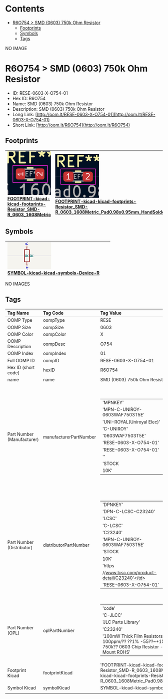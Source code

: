 



Contents
========

* [R6O754 > SMD (0603) 750k Ohm Resistor](#r6o754--smd-0603-750k-ohm-resistor)
	* [Footprints](#footprints)
	* [Symbols](#symbols)
	* [Tags](#tags)
  
NO IMAGE  
# R6O754 > SMD (0603) 750k Ohm Resistor

- ID: RESE-0603-X-O754-01
- Hex ID: R6O754
- Name: SMD (0603) 750k Ohm Resistor
- Description: SMD (0603) 750k Ohm Resistor
- Long Link: [http://oom.lt/RESE-0603-X-O754-01](http://oom.lt/RESE-0603-X-O754-01)
- Short Link: [http://oom.lt/R6O754](http://oom.lt/R6O754)

## Footprints
  

|[![](https://raw.githubusercontent.com/oomlout/oomlout_OOMP_eda_V2/main/FOOTPRINT/kicad/kicad-footprints/Resistor_SMD/R_0603_1608Metric/image_140.png)<br>FOOTPRINT-kicad-kicad-footprints-Resistor_SMD-R_0603_1608Metric](https://github.com/oomlout/oomlout_OOMP_eda_V2/tree/main/FOOTPRINT/kicad/kicad-footprints/Resistor_SMD/R_0603_1608Metric/)|[![](https://raw.githubusercontent.com/oomlout/oomlout_OOMP_eda_V2/main/FOOTPRINT/kicad/kicad-footprints/Resistor_SMD/R_0603_1608Metric_Pad0.98x0.95mm_HandSolder/image_140.png)<br>FOOTPRINT-kicad-kicad-footprints-Resistor_SMD-R_0603_1608Metric_Pad0.98x0.95mm_HandSolder](https://github.com/oomlout/oomlout_OOMP_eda_V2/tree/main/FOOTPRINT/kicad/kicad-footprints/Resistor_SMD/R_0603_1608Metric_Pad0.98x0.95mm_HandSolder/)||
| :--- | :--- | :--- |

## Symbols
  

|[![](https://raw.githubusercontent.com/oomlout/oomlout_OOMP_eda_V2/main/SYMBOL/kicad/kicad-symbols/Device/R/image_140.png)<br>SYMBOL-kicad-kicad-symbols-Device-R](https://github.com/oomlout/oomlout_OOMP_eda_V2/tree/main/SYMBOL/kicad/kicad-symbols/Device/R/)|||
| :--- | :--- | :--- |
  
NO IMAGES  
## Tags
  

|Tag Name|Tag Code|Tag Value|
| :--- | :--- | :--- |
|OOMP Type|oompType|RESE|
|OOMP Size|oompSize|0603|
|OOMP Color|oompColor|X|
|OOMP Description|oompDesc|O754|
|OOMP Index|oompIndex|01|
|Full OOMP ID|oompID|RESE-0603-X-O754-01|
|Hex ID (short code)|hexID|R6O754|
|name|name|SMD (0603) 750k Ohm Resistor|
|Part Number (Manufacturer)|manufacturerPartNumber|<table><tr><td>'MPNKEY'</td></tr><tr><td> 'MPN-C-UNIROY-0603WAF7503T5E'</td><td> 'MANUFACTURER'</td></tr><tr><td> 'UNI-ROYAL(Uniroyal Elec)'</td><td> 'MANUCODE'</td></tr><tr><td> 'C-UNIROY'</td><td> 'MPN'</td></tr><tr><td> '0603WAF7503T5E'</td><td> 'OOMPIDPARTIAL'</td></tr><tr><td> 'RESE-0603-X-O754-01'</td><td> 'OOMPID'</td></tr><tr><td> 'RESE-0603-X-O754-01'</td><td> 'LINK'</td></tr><tr><td> ''</td><td> 'tags'</td></tr><tr><td> 'STOCK</td></tr><tr><td>10K'</td></tr></table></td><td> <table><tr><td>'MPNKEY'</td></tr><tr><td> 'MPN-C-UNIROY-0603WAJ0754T5E'</td><td> 'MANUFACTURER'</td></tr><tr><td> 'UNI-ROYAL(Uniroyal Elec)'</td><td> 'MANUCODE'</td></tr><tr><td> 'C-UNIROY'</td><td> 'MPN'</td></tr><tr><td> '0603WAJ0754T5E'</td><td> 'OOMPIDPARTIAL'</td></tr><tr><td> 'RESE-0603-X-O754-01'</td><td> 'OOMPID'</td></tr><tr><td> 'RESE-0603-X-O754-01'</td><td> 'LINK'</td></tr><tr><td> ''</td><td> 'tags'</td></tr><tr><td> 'STOCK</td></tr><tr><td>1K'</td></tr></table></td><td> <table><tr><td>'MPNKEY'</td></tr><tr><td> 'MPN-C-FHGUAN-RS-03K754JT'</td><td> 'MANUFACTURER'</td></tr><tr><td> 'FH (Guangdong Fenghua Advanced Tech)'</td><td> 'MANUCODE'</td></tr><tr><td> 'C-FHGUAN'</td><td> 'MPN'</td></tr><tr><td> 'RS-03K754JT'</td><td> 'OOMPIDPARTIAL'</td></tr><tr><td> 'RESE-0603-X-O754-01'</td><td> 'OOMPID'</td></tr><tr><td> 'RESE-0603-X-O754-01'</td><td> 'LINK'</td></tr><tr><td> ''</td><td> 'tags'</td></tr><tr><td> 'STOCK</td></tr><tr><td>1K'</td></tr></table></td><td> <table><tr><td>'MPNKEY'</td></tr><tr><td> 'MPN-C-LIZELE-CR0603FA7503G'</td><td> 'MANUFACTURER'</td></tr><tr><td> 'LIZ Elec'</td><td> 'MANUCODE'</td></tr><tr><td> 'C-LIZELE'</td><td> 'MPN'</td></tr><tr><td> 'CR0603FA7503G'</td><td> 'OOMPIDPARTIAL'</td></tr><tr><td> 'RESE-0603-X-O754-01'</td><td> 'OOMPID'</td></tr><tr><td> 'RESE-0603-X-O754-01'</td><td> 'LINK'</td></tr><tr><td> ''</td><td> 'tags'</td></tr><tr><td> 'STOCK</td></tr><tr><td>1K'</td></tr></table></td><td> <table><tr><td>'MPNKEY'</td></tr><tr><td> 'MPN-C-LIZELE-CR0603JA0754G'</td><td> 'MANUFACTURER'</td></tr><tr><td> 'LIZ Elec'</td><td> 'MANUCODE'</td></tr><tr><td> 'C-LIZELE'</td><td> 'MPN'</td></tr><tr><td> 'CR0603JA0754G'</td><td> 'OOMPIDPARTIAL'</td></tr><tr><td> 'RESE-0603-X-O754-01'</td><td> 'OOMPID'</td></tr><tr><td> 'RESE-0603-X-O754-01'</td><td> 'LINK'</td></tr><tr><td> ''</td><td> 'tags'</td></tr><tr><td> </td></tr></table></td><td> <table><tr><td>'MPNKEY'</td></tr><tr><td> 'MPN-C-RALEC-RTT037503FTP'</td><td> 'MANUFACTURER'</td></tr><tr><td> 'RALEC'</td><td> 'MANUCODE'</td></tr><tr><td> 'C-RALEC'</td><td> 'MPN'</td></tr><tr><td> 'RTT037503FTP'</td><td> 'OOMPIDPARTIAL'</td></tr><tr><td> 'RESE-0603-X-O754-01'</td><td> 'OOMPID'</td></tr><tr><td> 'RESE-0603-X-O754-01'</td><td> 'LINK'</td></tr><tr><td> ''</td><td> 'tags'</td></tr><tr><td> 'STOCK</td></tr><tr><td>1K'</td></tr></table></td><td> <table><tr><td>'MPNKEY'</td></tr><tr><td> 'MPN-C-RALEC-RTT03754JTP'</td><td> 'MANUFACTURER'</td></tr><tr><td> 'RALEC'</td><td> 'MANUCODE'</td></tr><tr><td> 'C-RALEC'</td><td> 'MPN'</td></tr><tr><td> 'RTT03754JTP'</td><td> 'OOMPIDPARTIAL'</td></tr><tr><td> 'RESE-0603-X-O754-01'</td><td> 'OOMPID'</td></tr><tr><td> 'RESE-0603-X-O754-01'</td><td> 'LINK'</td></tr><tr><td> ''</td><td> 'tags'</td></tr><tr><td> </td></tr></table></td><td> <table><tr><td>'MPNKEY'</td></tr><tr><td> 'MPN-C-YAGEO-RC0603FR-07750KL'</td><td> 'MANUFACTURER'</td></tr><tr><td> 'YAGEO'</td><td> 'MANUCODE'</td></tr><tr><td> 'C-YAGEO'</td><td> 'MPN'</td></tr><tr><td> 'RC0603FR-07750KL'</td><td> 'OOMPIDPARTIAL'</td></tr><tr><td> 'RESE-0603-X-O754-01'</td><td> 'OOMPID'</td></tr><tr><td> 'RESE-0603-X-O754-01'</td><td> 'LINK'</td></tr><tr><td> ''</td><td> 'tags'</td></tr><tr><td> 'STOCK</td></tr><tr><td>10K'</td></tr></table></td><td> <table><tr><td>'MPNKEY'</td></tr><tr><td> 'MPN-C-YAGEO-RC0603JR-07750KL'</td><td> 'MANUFACTURER'</td></tr><tr><td> 'YAGEO'</td><td> 'MANUCODE'</td></tr><tr><td> 'C-YAGEO'</td><td> 'MPN'</td></tr><tr><td> 'RC0603JR-07750KL'</td><td> 'OOMPIDPARTIAL'</td></tr><tr><td> 'RESE-0603-X-O754-01'</td><td> 'OOMPID'</td></tr><tr><td> 'RESE-0603-X-O754-01'</td><td> 'LINK'</td></tr><tr><td> ''</td><td> 'tags'</td></tr><tr><td> </td></tr></table></td><td> <table><tr><td>'MPNKEY'</td></tr><tr><td> 'MPN-C-UNIROY-TC0325B7503T5E'</td><td> 'MANUFACTURER'</td></tr><tr><td> 'UNI-ROYAL(Uniroyal Elec)'</td><td> 'MANUCODE'</td></tr><tr><td> 'C-UNIROY'</td><td> 'MPN'</td></tr><tr><td> 'TC0325B7503T5E'</td><td> 'OOMPIDPARTIAL'</td></tr><tr><td> 'RESE-0603-X-O754-01'</td><td> 'OOMPID'</td></tr><tr><td> 'RESE-0603-X-O754-01'</td><td> 'LINK'</td></tr><tr><td> ''</td><td> 'tags'</td></tr><tr><td> </td></tr></table></td><td> <table><tr><td>'MPNKEY'</td></tr><tr><td> 'MPN-C-TAITEC-RM06FTN7503'</td><td> 'MANUFACTURER'</td></tr><tr><td> 'TA-I Tech'</td><td> 'MANUCODE'</td></tr><tr><td> 'C-TAITEC'</td><td> 'MPN'</td></tr><tr><td> 'RM06FTN7503'</td><td> 'OOMPIDPARTIAL'</td></tr><tr><td> 'RESE-0603-X-O754-01'</td><td> 'OOMPID'</td></tr><tr><td> 'RESE-0603-X-O754-01'</td><td> 'LINK'</td></tr><tr><td> ''</td><td> 'tags'</td></tr><tr><td> </td></tr></table></td><td> <table><tr><td>'MPNKEY'</td></tr><tr><td> 'MPN-C-KOASPE-RK73H1JTTD7503F'</td><td> 'MANUFACTURER'</td></tr><tr><td> 'KOA Speer Elec'</td><td> 'MANUCODE'</td></tr><tr><td> 'C-KOASPE'</td><td> 'MPN'</td></tr><tr><td> 'RK73H1JTTD7503F'</td><td> 'OOMPIDPARTIAL'</td></tr><tr><td> 'RESE-0603-X-O754-01'</td><td> 'OOMPID'</td></tr><tr><td> 'RESE-0603-X-O754-01'</td><td> 'LINK'</td></tr><tr><td> ''</td><td> 'tags'</td></tr><tr><td> 'STOCK</td></tr><tr><td>1K'</td></tr></table></td><td> <table><tr><td>'MPNKEY'</td></tr><tr><td> 'MPN-C-WALSIN-WR06X7503FTL'</td><td> 'MANUFACTURER'</td></tr><tr><td> 'Walsin Tech Corp'</td><td> 'MANUCODE'</td></tr><tr><td> 'C-WALSIN'</td><td> 'MPN'</td></tr><tr><td> 'WR06X7503FTL'</td><td> 'OOMPIDPARTIAL'</td></tr><tr><td> 'RESE-0603-X-O754-01'</td><td> 'OOMPID'</td></tr><tr><td> 'RESE-0603-X-O754-01'</td><td> 'LINK'</td></tr><tr><td> ''</td><td> 'tags'</td></tr><tr><td> 'STOCK</td></tr><tr><td>1K'</td></tr></table></td><td> <table><tr><td>'MPNKEY'</td></tr><tr><td> 'MPN-C-WALSIN-WR06X754JTL'</td><td> 'MANUFACTURER'</td></tr><tr><td> 'Walsin Tech Corp'</td><td> 'MANUCODE'</td></tr><tr><td> 'C-WALSIN'</td><td> 'MPN'</td></tr><tr><td> 'WR06X754JTL'</td><td> 'OOMPIDPARTIAL'</td></tr><tr><td> 'RESE-0603-X-O754-01'</td><td> 'OOMPID'</td></tr><tr><td> 'RESE-0603-X-O754-01'</td><td> 'LINK'</td></tr><tr><td> ''</td><td> 'tags'</td></tr><tr><td> </td></tr></table></td><td> <table><tr><td>'MPNKEY'</td></tr><tr><td> 'MPN-C-HKRHON-RCT03750KJLF'</td><td> 'MANUFACTURER'</td></tr><tr><td> 'HKR(Hong Kong Resistors)'</td><td> 'MANUCODE'</td></tr><tr><td> 'C-HKRHON'</td><td> 'MPN'</td></tr><tr><td> 'RCT03750KJLF'</td><td> 'OOMPIDPARTIAL'</td></tr><tr><td> 'RESE-0603-X-O754-01'</td><td> 'OOMPID'</td></tr><tr><td> 'RESE-0603-X-O754-01'</td><td> 'LINK'</td></tr><tr><td> ''</td><td> 'tags'</td></tr><tr><td> </td></tr></table></td><td> <table><tr><td>'MPNKEY'</td></tr><tr><td> 'MPN-C-HKRHON-RCT03750KFLF'</td><td> 'MANUFACTURER'</td></tr><tr><td> 'HKR(Hong Kong Resistors)'</td><td> 'MANUCODE'</td></tr><tr><td> 'C-HKRHON'</td><td> 'MPN'</td></tr><tr><td> 'RCT03750KFLF'</td><td> 'OOMPIDPARTIAL'</td></tr><tr><td> 'RESE-0603-X-O754-01'</td><td> 'OOMPID'</td></tr><tr><td> 'RESE-0603-X-O754-01'</td><td> 'LINK'</td></tr><tr><td> ''</td><td> 'tags'</td></tr><tr><td> </td></tr></table></td><td> <table><tr><td>'MPNKEY'</td></tr><tr><td> 'MPN-C-BOURNS-CR0603-FX-7503ELF'</td><td> 'MANUFACTURER'</td></tr><tr><td> 'BOURNS'</td><td> 'MANUCODE'</td></tr><tr><td> 'C-BOURNS'</td><td> 'MPN'</td></tr><tr><td> 'CR0603-FX-7503ELF'</td><td> 'OOMPIDPARTIAL'</td></tr><tr><td> 'RESE-0603-X-O754-01'</td><td> 'OOMPID'</td></tr><tr><td> 'RESE-0603-X-O754-01'</td><td> 'LINK'</td></tr><tr><td> ''</td><td> 'tags'</td></tr><tr><td> 'STOCK</td></tr><tr><td>10K'</td></tr></table></td><td> <table><tr><td>'MPNKEY'</td></tr><tr><td> 'MPN-C-TAITEC-RMS06FT7503'</td><td> 'MANUFACTURER'</td></tr><tr><td> 'TA-I Tech'</td><td> 'MANUCODE'</td></tr><tr><td> 'C-TAITEC'</td><td> 'MPN'</td></tr><tr><td> 'RMS06FT7503'</td><td> 'OOMPIDPARTIAL'</td></tr><tr><td> 'RESE-0603-X-O754-01'</td><td> 'OOMPID'</td></tr><tr><td> 'RESE-0603-X-O754-01'</td><td> 'LINK'</td></tr><tr><td> ''</td><td> 'tags'</td></tr><tr><td> </td></tr></table></td><td> <table><tr><td>'MPNKEY'</td></tr><tr><td> 'MPN-C-VIKING-ARG03FTC7503'</td><td> 'MANUFACTURER'</td></tr><tr><td> 'Viking Tech'</td><td> 'MANUCODE'</td></tr><tr><td> 'C-VIKING'</td><td> 'MPN'</td></tr><tr><td> 'ARG03FTC7503'</td><td> 'OOMPIDPARTIAL'</td></tr><tr><td> 'RESE-0603-X-O754-01'</td><td> 'OOMPID'</td></tr><tr><td> 'RESE-0603-X-O754-01'</td><td> 'LINK'</td></tr><tr><td> ''</td><td> 'tags'</td></tr><tr><td> </td></tr></table></td><td> <table><tr><td>'MPNKEY'</td></tr><tr><td> 'MPN-C-YAGEO-AC0603DR-07750KL'</td><td> 'MANUFACTURER'</td></tr><tr><td> 'YAGEO'</td><td> 'MANUCODE'</td></tr><tr><td> 'C-YAGEO'</td><td> 'MPN'</td></tr><tr><td> 'AC0603DR-07750KL'</td><td> 'OOMPIDPARTIAL'</td></tr><tr><td> 'RESE-0603-X-O754-01'</td><td> 'OOMPID'</td></tr><tr><td> 'RESE-0603-X-O754-01'</td><td> 'LINK'</td></tr><tr><td> ''</td><td> 'tags'</td></tr><tr><td> 'STOCK</td></tr><tr><td>1K'</td></tr></table></td><td> <table><tr><td>'MPNKEY'</td></tr><tr><td> 'MPN-C-YAGEO-AC0603FR-07750KL'</td><td> 'MANUFACTURER'</td></tr><tr><td> 'YAGEO'</td><td> 'MANUCODE'</td></tr><tr><td> 'C-YAGEO'</td><td> 'MPN'</td></tr><tr><td> 'AC0603FR-07750KL'</td><td> 'OOMPIDPARTIAL'</td></tr><tr><td> 'RESE-0603-X-O754-01'</td><td> 'OOMPID'</td></tr><tr><td> 'RESE-0603-X-O754-01'</td><td> 'LINK'</td></tr><tr><td> ''</td><td> 'tags'</td></tr><tr><td> 'STOCK</td></tr><tr><td>1K'</td></tr></table></td><td> <table><tr><td>'MPNKEY'</td></tr><tr><td> 'MPN-C-YAGEO-AC0603JR-07750KL'</td><td> 'MANUFACTURER'</td></tr><tr><td> 'YAGEO'</td><td> 'MANUCODE'</td></tr><tr><td> 'C-YAGEO'</td><td> 'MPN'</td></tr><tr><td> 'AC0603JR-07750KL'</td><td> 'OOMPIDPARTIAL'</td></tr><tr><td> 'RESE-0603-X-O754-01'</td><td> 'OOMPID'</td></tr><tr><td> 'RESE-0603-X-O754-01'</td><td> 'LINK'</td></tr><tr><td> ''</td><td> 'tags'</td></tr><tr><td> 'STOCK</td></tr><tr><td>1K'</td></tr></table></td><td> <table><tr><td>'MPNKEY'</td></tr><tr><td> 'MPN-C-VIKING-AR03FTC7503'</td><td> 'MANUFACTURER'</td></tr><tr><td> 'Viking Tech'</td><td> 'MANUCODE'</td></tr><tr><td> 'C-VIKING'</td><td> 'MPN'</td></tr><tr><td> 'AR03FTC7503'</td><td> 'OOMPIDPARTIAL'</td></tr><tr><td> 'RESE-0603-X-O754-01'</td><td> 'OOMPID'</td></tr><tr><td> 'RESE-0603-X-O754-01'</td><td> 'LINK'</td></tr><tr><td> ''</td><td> 'tags'</td></tr><tr><td> 'STOCK</td></tr><tr><td>1K'</td></tr></table></td><td> <table><tr><td>'MPNKEY'</td></tr><tr><td> 'MPN-C-TYOHM-RMC0603750K1%N'</td><td> 'MANUFACTURER'</td></tr><tr><td> 'TyoHM'</td><td> 'MANUCODE'</td></tr><tr><td> 'C-TYOHM'</td><td> 'MPN'</td></tr><tr><td> 'RMC0603750K1%N'</td><td> 'OOMPIDPARTIAL'</td></tr><tr><td> 'RESE-0603-X-O754-01'</td><td> 'OOMPID'</td></tr><tr><td> 'RESE-0603-X-O754-01'</td><td> 'LINK'</td></tr><tr><td> ''</td><td> 'tags'</td></tr><tr><td> 'STOCK</td></tr><tr><td>1K'</td></tr></table></td><td> <table><tr><td>'MPNKEY'</td></tr><tr><td> 'MPN-C-TYOHM-RMC0603750K5%N'</td><td> 'MANUFACTURER'</td></tr><tr><td> 'TyoHM'</td><td> 'MANUCODE'</td></tr><tr><td> 'C-TYOHM'</td><td> 'MPN'</td></tr><tr><td> 'RMC0603750K5%N'</td><td> 'OOMPIDPARTIAL'</td></tr><tr><td> 'RESE-0603-X-O754-01'</td><td> 'OOMPID'</td></tr><tr><td> 'RESE-0603-X-O754-01'</td><td> 'LINK'</td></tr><tr><td> ''</td><td> 'tags'</td></tr><tr><td> 'STOCK</td></tr><tr><td>1K'</td></tr></table></td><td> <table><tr><td>'MPNKEY'</td></tr><tr><td> 'MPN-C-KOASPE-RK73B1JTTD754J'</td><td> 'MANUFACTURER'</td></tr><tr><td> 'KOA Speer Elec'</td><td> 'MANUCODE'</td></tr><tr><td> 'C-KOASPE'</td><td> 'MPN'</td></tr><tr><td> 'RK73B1JTTD754J'</td><td> 'OOMPIDPARTIAL'</td></tr><tr><td> 'RESE-0603-X-O754-01'</td><td> 'OOMPID'</td></tr><tr><td> 'RESE-0603-X-O754-01'</td><td> 'LINK'</td></tr><tr><td> ''</td><td> 'tags'</td></tr><tr><td> 'STOCK</td></tr><tr><td>1K'</td></tr></table></td><td> <table><tr><td>'MPNKEY'</td></tr><tr><td> 'MPN-C-FHGUAN-RS-03K7503FT'</td><td> 'MANUFACTURER'</td></tr><tr><td> 'FH (Guangdong Fenghua Advanced Tech)'</td><td> 'MANUCODE'</td></tr><tr><td> 'C-FHGUAN'</td><td> 'MPN'</td></tr><tr><td> 'RS-03K7503FT'</td><td> 'OOMPIDPARTIAL'</td></tr><tr><td> 'RESE-0603-X-O754-01'</td><td> 'OOMPID'</td></tr><tr><td> 'RESE-0603-X-O754-01'</td><td> 'LINK'</td></tr><tr><td> ''</td><td> 'tags'</td></tr><tr><td> 'STOCK</td></tr><tr><td>1K'</td></tr></table></td><td> <table><tr><td>'MPNKEY'</td></tr><tr><td> 'MPN-C-VIKING-ARG03DTC7503'</td><td> 'MANUFACTURER'</td></tr><tr><td> 'Viking Tech'</td><td> 'MANUCODE'</td></tr><tr><td> 'C-VIKING'</td><td> 'MPN'</td></tr><tr><td> 'ARG03DTC7503'</td><td> 'OOMPIDPARTIAL'</td></tr><tr><td> 'RESE-0603-X-O754-01'</td><td> 'OOMPID'</td></tr><tr><td> 'RESE-0603-X-O754-01'</td><td> 'LINK'</td></tr><tr><td> ''</td><td> 'tags'</td></tr><tr><td> 'STOCK</td></tr><tr><td>10K'</td></tr></table></td><td> <table><tr><td>'MPNKEY'</td></tr><tr><td> 'MPN-C-FHGUAN-RS-03K754FT'</td><td> 'MANUFACTURER'</td></tr><tr><td> 'FH (Guangdong Fenghua Advanced Tech)'</td><td> 'MANUCODE'</td></tr><tr><td> 'C-FHGUAN'</td><td> 'MPN'</td></tr><tr><td> 'RS-03K754FT'</td><td> 'OOMPIDPARTIAL'</td></tr><tr><td> 'RESE-0603-X-O754-01'</td><td> 'OOMPID'</td></tr><tr><td> 'RESE-0603-X-O754-01'</td><td> 'LINK'</td></tr><tr><td> ''</td><td> 'tags'</td></tr><tr><td> </td></tr></table></td><td> <table><tr><td>'MPNKEY'</td></tr><tr><td> 'MPN-C-RESIST-AECR0603F750KK9'</td><td> 'MANUFACTURER'</td></tr><tr><td> 'Resistor.Today'</td><td> 'MANUCODE'</td></tr><tr><td> 'C-RESIST'</td><td> 'MPN'</td></tr><tr><td> 'AECR0603F750KK9'</td><td> 'OOMPIDPARTIAL'</td></tr><tr><td> 'RESE-0603-X-O754-01'</td><td> 'OOMPID'</td></tr><tr><td> 'RESE-0603-X-O754-01'</td><td> 'LINK'</td></tr><tr><td> ''</td><td> 'tags'</td></tr><tr><td> 'STOCK</td></tr><tr><td>1K'</td></tr></table></td><td> <table><tr><td>'MPNKEY'</td></tr><tr><td> 'MPN-C-RESIST-HPCR0603F750KK9'</td><td> 'MANUFACTURER'</td></tr><tr><td> 'Resistor.Today'</td><td> 'MANUCODE'</td></tr><tr><td> 'C-RESIST'</td><td> 'MPN'</td></tr><tr><td> 'HPCR0603F750KK9'</td><td> 'OOMPIDPARTIAL'</td></tr><tr><td> 'RESE-0603-X-O754-01'</td><td> 'OOMPID'</td></tr><tr><td> 'RESE-0603-X-O754-01'</td><td> 'LINK'</td></tr><tr><td> ''</td><td> 'tags'</td></tr><tr><td> 'STOCK</td></tr><tr><td>1K'</td></tr></table></td><td> <table><tr><td>'MPNKEY'</td></tr><tr><td> 'MPN-C-PANASO-ERJ3EKF7503V'</td><td> 'MANUFACTURER'</td></tr><tr><td> 'PANASONIC'</td><td> 'MANUCODE'</td></tr><tr><td> 'C-PANASO'</td><td> 'MPN'</td></tr><tr><td> 'ERJ3EKF7503V'</td><td> 'OOMPIDPARTIAL'</td></tr><tr><td> 'RESE-0603-X-O754-01'</td><td> 'OOMPID'</td></tr><tr><td> 'RESE-0603-X-O754-01'</td><td> 'LINK'</td></tr><tr><td> ''</td><td> 'tags'</td></tr><tr><td> 'STOCK</td></tr><tr><td>10K'</td></tr></table></td><td> <table><tr><td>'MPNKEY'</td></tr><tr><td> 'MPN-C-PANASO-ERJ3GEYJ754V'</td><td> 'MANUFACTURER'</td></tr><tr><td> 'PANASONIC'</td><td> 'MANUCODE'</td></tr><tr><td> 'C-PANASO'</td><td> 'MPN'</td></tr><tr><td> 'ERJ3GEYJ754V'</td><td> 'OOMPIDPARTIAL'</td></tr><tr><td> 'RESE-0603-X-O754-01'</td><td> 'OOMPID'</td></tr><tr><td> 'RESE-0603-X-O754-01'</td><td> 'LINK'</td></tr><tr><td> ''</td><td> 'tags'</td></tr><tr><td> </td></tr></table></td><td> <table><tr><td>'MPNKEY'</td></tr><tr><td> 'MPN-C-PANASO-ERJ3RED7503V'</td><td> 'MANUFACTURER'</td></tr><tr><td> 'PANASONIC'</td><td> 'MANUCODE'</td></tr><tr><td> 'C-PANASO'</td><td> 'MPN'</td></tr><tr><td> 'ERJ3RED7503V'</td><td> 'OOMPIDPARTIAL'</td></tr><tr><td> 'RESE-0603-X-O754-01'</td><td> 'OOMPID'</td></tr><tr><td> 'RESE-0603-X-O754-01'</td><td> 'LINK'</td></tr><tr><td> ''</td><td> 'tags'</td></tr><tr><td> 'STOCK</td></tr><tr><td>1K'</td></tr></table></td><td> <table><tr><td>'MPNKEY'</td></tr><tr><td> 'MPN-C-UNIROY-0603WAD7503T5E'</td><td> 'MANUFACTURER'</td></tr><tr><td> 'UNI-ROYAL(Uniroyal Elec)'</td><td> 'MANUCODE'</td></tr><tr><td> 'C-UNIROY'</td><td> 'MPN'</td></tr><tr><td> '0603WAD7503T5E'</td><td> 'OOMPIDPARTIAL'</td></tr><tr><td> 'RESE-0603-X-O754-01'</td><td> 'OOMPID'</td></tr><tr><td> 'RESE-0603-X-O754-01'</td><td> 'LINK'</td></tr><tr><td> ''</td><td> 'tags'</td></tr><tr><td> </td></tr></table></td><td> <table><tr><td>'MPNKEY'</td></tr><tr><td> 'MPN-C-UNIROY-TC0350F7503T5E'</td><td> 'MANUFACTURER'</td></tr><tr><td> 'UNI-ROYAL(Uniroyal Elec)'</td><td> 'MANUCODE'</td></tr><tr><td> 'C-UNIROY'</td><td> 'MPN'</td></tr><tr><td> 'TC0350F7503T5E'</td><td> 'OOMPIDPARTIAL'</td></tr><tr><td> 'RESE-0603-X-O754-01'</td><td> 'OOMPID'</td></tr><tr><td> 'RESE-0603-X-O754-01'</td><td> 'LINK'</td></tr><tr><td> ''</td><td> 'tags'</td></tr><tr><td> </td></tr></table></td><td> <table><tr><td>'MPNKEY'</td></tr><tr><td> 'MPN-C-PANASO-ERJP03J754V'</td><td> 'MANUFACTURER'</td></tr><tr><td> 'PANASONIC'</td><td> 'MANUCODE'</td></tr><tr><td> 'C-PANASO'</td><td> 'MPN'</td></tr><tr><td> 'ERJP03J754V'</td><td> 'OOMPIDPARTIAL'</td></tr><tr><td> 'RESE-0603-X-O754-01'</td><td> 'OOMPID'</td></tr><tr><td> 'RESE-0603-X-O754-01'</td><td> 'LINK'</td></tr><tr><td> ''</td><td> 'tags'</td></tr><tr><td> 'STOCK</td></tr><tr><td>1K'</td></tr></table></td><td> <table><tr><td>'MPNKEY'</td></tr><tr><td> 'MPN-C-EVEROH-CR0603F750KP05'</td><td> 'MANUFACTURER'</td></tr><tr><td> 'Ever Ohms Tech'</td><td> 'MANUCODE'</td></tr><tr><td> 'C-EVEROH'</td><td> 'MPN'</td></tr><tr><td> 'CR0603F750KP05'</td><td> 'OOMPIDPARTIAL'</td></tr><tr><td> 'RESE-0603-X-O754-01'</td><td> 'OOMPID'</td></tr><tr><td> 'RESE-0603-X-O754-01'</td><td> 'LINK'</td></tr><tr><td> ''</td><td> 'tags'</td></tr><tr><td> </td></tr></table></td><td> <table><tr><td>'MPNKEY'</td></tr><tr><td> 'MPN-C-EVEROH-CR0603J750KP05'</td><td> 'MANUFACTURER'</td></tr><tr><td> 'Ever Ohms Tech'</td><td> 'MANUCODE'</td></tr><tr><td> 'C-EVEROH'</td><td> 'MPN'</td></tr><tr><td> 'CR0603J750KP05'</td><td> 'OOMPIDPARTIAL'</td></tr><tr><td> 'RESE-0603-X-O754-01'</td><td> 'OOMPID'</td></tr><tr><td> 'RESE-0603-X-O754-01'</td><td> 'LINK'</td></tr><tr><td> ''</td><td> 'tags'</td></tr><tr><td> 'STOCK</td></tr><tr><td>1K'</td></tr></table></td><td> <table><tr><td>'MPNKEY'</td></tr><tr><td> 'MPN-C-PANASO-ERJP03F7503V'</td><td> 'MANUFACTURER'</td></tr><tr><td> 'PANASONIC'</td><td> 'MANUCODE'</td></tr><tr><td> 'C-PANASO'</td><td> 'MPN'</td></tr><tr><td> 'ERJP03F7503V'</td><td> 'OOMPIDPARTIAL'</td></tr><tr><td> 'RESE-0603-X-O754-01'</td><td> 'OOMPID'</td></tr><tr><td> 'RESE-0603-X-O754-01'</td><td> 'LINK'</td></tr><tr><td> ''</td><td> 'tags'</td></tr><tr><td> </td></tr></table></td><td> <table><tr><td>'MPNKEY'</td></tr><tr><td> 'MPN-C-PANASO-ERJPA3F7503V'</td><td> 'MANUFACTURER'</td></tr><tr><td> 'PANASONIC'</td><td> 'MANUCODE'</td></tr><tr><td> 'C-PANASO'</td><td> 'MPN'</td></tr><tr><td> 'ERJPA3F7503V'</td><td> 'OOMPIDPARTIAL'</td></tr><tr><td> 'RESE-0603-X-O754-01'</td><td> 'OOMPID'</td></tr><tr><td> 'RESE-0603-X-O754-01'</td><td> 'LINK'</td></tr><tr><td> ''</td><td> 'tags'</td></tr><tr><td> 'STOCK</td></tr><tr><td>10K'</td></tr></table></td><td> <table><tr><td>'MPNKEY'</td></tr><tr><td> 'MPN-C-UNIROY-TC0350F7503T5H'</td><td> 'MANUFACTURER'</td></tr><tr><td> 'UNI-ROYAL(Uniroyal Elec)'</td><td> 'MANUCODE'</td></tr><tr><td> 'C-UNIROY'</td><td> 'MPN'</td></tr><tr><td> 'TC0350F7503T5H'</td><td> 'OOMPIDPARTIAL'</td></tr><tr><td> 'RESE-0603-X-O754-01'</td><td> 'OOMPID'</td></tr><tr><td> 'RESE-0603-X-O754-01'</td><td> 'LINK'</td></tr><tr><td> ''</td><td> 'tags'</td></tr><tr><td> </td></tr></table></td><td> <table><tr><td>'MPNKEY'</td></tr><tr><td> 'MPN-C-FHGUAN-TD03G7503BT'</td><td> 'MANUFACTURER'</td></tr><tr><td> 'FH (Guangdong Fenghua Advanced Tech)'</td><td> 'MANUCODE'</td></tr><tr><td> 'C-FHGUAN'</td><td> 'MPN'</td></tr><tr><td> 'TD03G7503BT'</td><td> 'OOMPIDPARTIAL'</td></tr><tr><td> 'RESE-0603-X-O754-01'</td><td> 'OOMPID'</td></tr><tr><td> 'RESE-0603-X-O754-01'</td><td> 'LINK'</td></tr><tr><td> ''</td><td> 'tags'</td></tr><tr><td> </td></tr></table></td><td> <table><tr><td>'MPNKEY'</td></tr><tr><td> 'MPN-C-FHGUAN-TD03G7503FT'</td><td> 'MANUFACTURER'</td></tr><tr><td> 'FH (Guangdong Fenghua Advanced Tech)'</td><td> 'MANUCODE'</td></tr><tr><td> 'C-FHGUAN'</td><td> 'MPN'</td></tr><tr><td> 'TD03G7503FT'</td><td> 'OOMPIDPARTIAL'</td></tr><tr><td> 'RESE-0603-X-O754-01'</td><td> 'OOMPID'</td></tr><tr><td> 'RESE-0603-X-O754-01'</td><td> 'LINK'</td></tr><tr><td> ''</td><td> 'tags'</td></tr><tr><td> </td></tr></table></td><td> <table><tr><td>'MPNKEY'</td></tr><tr><td> 'MPN-C-VISHAY-CRCW0603750KFKEAC'</td><td> 'MANUFACTURER'</td></tr><tr><td> 'Vishay Intertech'</td><td> 'MANUCODE'</td></tr><tr><td> 'C-VISHAY'</td><td> 'MPN'</td></tr><tr><td> 'CRCW0603750KFKEAC'</td><td> 'OOMPIDPARTIAL'</td></tr><tr><td> 'RESE-0603-X-O754-01'</td><td> 'OOMPID'</td></tr><tr><td> 'RESE-0603-X-O754-01'</td><td> 'LINK'</td></tr><tr><td> ''</td><td> 'tags'</td></tr><tr><td> </td></tr></table></td><td> <table><tr><td>'MPNKEY'</td></tr><tr><td> 'MPN-C-TECONN-CPF0603B750KE1'</td><td> 'MANUFACTURER'</td></tr><tr><td> 'TE Connectivity'</td><td> 'MANUCODE'</td></tr><tr><td> 'C-TECONN'</td><td> 'MPN'</td></tr><tr><td> 'CPF0603B750KE1'</td><td> 'OOMPIDPARTIAL'</td></tr><tr><td> 'RESE-0603-X-O754-01'</td><td> 'OOMPID'</td></tr><tr><td> 'RESE-0603-X-O754-01'</td><td> 'LINK'</td></tr><tr><td> ''</td><td> 'tags'</td></tr><tr><td> </td></tr></table></td><td> <table><tr><td>'MPNKEY'</td></tr><tr><td> 'MPN-C-ROHMSE-KTR03EZPF7503'</td><td> 'MANUFACTURER'</td></tr><tr><td> 'ROHM Semicon'</td><td> 'MANUCODE'</td></tr><tr><td> 'C-ROHMSE'</td><td> 'MPN'</td></tr><tr><td> 'KTR03EZPF7503'</td><td> 'OOMPIDPARTIAL'</td></tr><tr><td> 'RESE-0603-X-O754-01'</td><td> 'OOMPID'</td></tr><tr><td> 'RESE-0603-X-O754-01'</td><td> 'LINK'</td></tr><tr><td> ''</td><td> 'tags'</td></tr><tr><td> </td></tr></table></td><td> <table><tr><td>'MPNKEY'</td></tr><tr><td> 'MPN-C-BOURNS-CR0603-JW-754ELF'</td><td> 'MANUFACTURER'</td></tr><tr><td> 'BOURNS'</td><td> 'MANUCODE'</td></tr><tr><td> 'C-BOURNS'</td><td> 'MPN'</td></tr><tr><td> 'CR0603-JW-754ELF'</td><td> 'OOMPIDPARTIAL'</td></tr><tr><td> 'RESE-0603-X-O754-01'</td><td> 'OOMPID'</td></tr><tr><td> 'RESE-0603-X-O754-01'</td><td> 'LINK'</td></tr><tr><td> ''</td><td> 'tags'</td></tr><tr><td> </td></tr></table></td><td> <table><tr><td>'MPNKEY'</td></tr><tr><td> 'MPN-C-ROHMSE-ESR03EZPJ754'</td><td> 'MANUFACTURER'</td></tr><tr><td> 'ROHM Semicon'</td><td> 'MANUCODE'</td></tr><tr><td> 'C-ROHMSE'</td><td> 'MPN'</td></tr><tr><td> 'ESR03EZPJ754'</td><td> 'OOMPIDPARTIAL'</td></tr><tr><td> 'RESE-0603-X-O754-01'</td><td> 'OOMPID'</td></tr><tr><td> 'RESE-0603-X-O754-01'</td><td> 'LINK'</td></tr><tr><td> ''</td><td> 'tags'</td></tr><tr><td> </td></tr></table></td><td> <table><tr><td>'MPNKEY'</td></tr><tr><td> 'MPN-C-TECONN-CRG0603F750K'</td><td> 'MANUFACTURER'</td></tr><tr><td> 'TE Connectivity'</td><td> 'MANUCODE'</td></tr><tr><td> 'C-TECONN'</td><td> 'MPN'</td></tr><tr><td> 'CRG0603F750K'</td><td> 'OOMPIDPARTIAL'</td></tr><tr><td> 'RESE-0603-X-O754-01'</td><td> 'OOMPID'</td></tr><tr><td> 'RESE-0603-X-O754-01'</td><td> 'LINK'</td></tr><tr><td> ''</td><td> 'tags'</td></tr><tr><td> </td></tr></table></td><td> <table><tr><td>'MPNKEY'</td></tr><tr><td> 'MPN-C-TECONN-CRGH0603J750K'</td><td> 'MANUFACTURER'</td></tr><tr><td> 'TE Connectivity'</td><td> 'MANUCODE'</td></tr><tr><td> 'C-TECONN'</td><td> 'MPN'</td></tr><tr><td> 'CRGH0603J750K'</td><td> 'OOMPIDPARTIAL'</td></tr><tr><td> 'RESE-0603-X-O754-01'</td><td> 'OOMPID'</td></tr><tr><td> 'RESE-0603-X-O754-01'</td><td> 'LINK'</td></tr><tr><td> ''</td><td> 'tags'</td></tr><tr><td> </td></tr></table></td><td> <table><tr><td>'MPNKEY'</td></tr><tr><td> 'MPN-C-YAGEO-AF0603FR-07750KL'</td><td> 'MANUFACTURER'</td></tr><tr><td> 'YAGEO'</td><td> 'MANUCODE'</td></tr><tr><td> 'C-YAGEO'</td><td> 'MPN'</td></tr><tr><td> 'AF0603FR-07750KL'</td><td> 'OOMPIDPARTIAL'</td></tr><tr><td> 'RESE-0603-X-O754-01'</td><td> 'OOMPID'</td></tr><tr><td> 'RESE-0603-X-O754-01'</td><td> 'LINK'</td></tr><tr><td> ''</td><td> 'tags'</td></tr><tr><td> </td></tr></table></td><td> <table><tr><td>'MPNKEY'</td></tr><tr><td> 'MPN-C-TECONN-CRGH0603F750K'</td><td> 'MANUFACTURER'</td></tr><tr><td> 'TE Connectivity'</td><td> 'MANUCODE'</td></tr><tr><td> 'C-TECONN'</td><td> 'MPN'</td></tr><tr><td> 'CRGH0603F750K'</td><td> 'OOMPIDPARTIAL'</td></tr><tr><td> 'RESE-0603-X-O754-01'</td><td> 'OOMPID'</td></tr><tr><td> 'RESE-0603-X-O754-01'</td><td> 'LINK'</td></tr><tr><td> ''</td><td> 'tags'</td></tr><tr><td> </td></tr></table></td><td> <table><tr><td>'MPNKEY'</td></tr><tr><td> 'MPN-C-ROHMSE-KTR03EZPJ754'</td><td> 'MANUFACTURER'</td></tr><tr><td> 'ROHM Semicon'</td><td> 'MANUCODE'</td></tr><tr><td> 'C-ROHMSE'</td><td> 'MPN'</td></tr><tr><td> 'KTR03EZPJ754'</td><td> 'OOMPIDPARTIAL'</td></tr><tr><td> 'RESE-0603-X-O754-01'</td><td> 'OOMPID'</td></tr><tr><td> 'RESE-0603-X-O754-01'</td><td> 'LINK'</td></tr><tr><td> ''</td><td> 'tags'</td></tr><tr><td> </td></tr></table></td><td> <table><tr><td>'MPNKEY'</td></tr><tr><td> 'MPN-C-PANASO-ERJ-S03J754V'</td><td> 'MANUFACTURER'</td></tr><tr><td> 'PANASONIC'</td><td> 'MANUCODE'</td></tr><tr><td> 'C-PANASO'</td><td> 'MPN'</td></tr><tr><td> 'ERJ-S03J754V'</td><td> 'OOMPIDPARTIAL'</td></tr><tr><td> 'RESE-0603-X-O754-01'</td><td> 'OOMPID'</td></tr><tr><td> 'RESE-0603-X-O754-01'</td><td> 'LINK'</td></tr><tr><td> ''</td><td> 'tags'</td></tr><tr><td> </td></tr></table></td><td> <table><tr><td>'MPNKEY'</td></tr><tr><td> 'MPN-C-VISHAY-MCT06030C7503FPW00'</td><td> 'MANUFACTURER'</td></tr><tr><td> 'Vishay Intertech'</td><td> 'MANUCODE'</td></tr><tr><td> 'C-VISHAY'</td><td> 'MPN'</td></tr><tr><td> 'MCT06030C7503FPW00'</td><td> 'OOMPIDPARTIAL'</td></tr><tr><td> 'RESE-0603-X-O754-01'</td><td> 'OOMPID'</td></tr><tr><td> 'RESE-0603-X-O754-01'</td><td> 'LINK'</td></tr><tr><td> ''</td><td> 'tags'</td></tr><tr><td> </td></tr></table>|
|Part Number (Distributor)|distributorPartNumber|<table><tr><td>'DPNKEY'</td></tr><tr><td> 'DPN-C-LCSC-C23240'</td><td> 'DISTRIBUTOR'</td></tr><tr><td> 'LCSC'</td><td> 'DISTRCODE'</td></tr><tr><td> 'C-LCSC'</td><td> 'DPN'</td></tr><tr><td> 'C23240'</td><td> 'MPN'</td></tr><tr><td> 'MPN-C-UNIROY-0603WAF7503T5E'</td><td> 'TAGS'</td></tr><tr><td> 'STOCK</td></tr><tr><td>10K'</td><td> 'LINK'</td></tr><tr><td> 'https</td></tr><tr><td>//www.lcsc.com/product-detail/C23240'</td><td> 'OOMPID'</td></tr><tr><td> 'RESE-0603-X-O754-01'</td></tr></table></td><td> <table><tr><td>'DPNKEY'</td></tr><tr><td> 'DPN-C-LCSC-C26005'</td><td> 'DISTRIBUTOR'</td></tr><tr><td> 'LCSC'</td><td> 'DISTRCODE'</td></tr><tr><td> 'C-LCSC'</td><td> 'DPN'</td></tr><tr><td> 'C26005'</td><td> 'MPN'</td></tr><tr><td> 'MPN-C-UNIROY-0603WAJ0754T5E'</td><td> 'TAGS'</td></tr><tr><td> 'STOCK</td></tr><tr><td>1K'</td><td> 'LINK'</td></tr><tr><td> 'https</td></tr><tr><td>//www.lcsc.com/product-detail/C26005'</td><td> 'OOMPID'</td></tr><tr><td> 'RESE-0603-X-O754-01'</td></tr></table></td><td> <table><tr><td>'DPNKEY'</td></tr><tr><td> 'DPN-C-LCSC-C73808'</td><td> 'DISTRIBUTOR'</td></tr><tr><td> 'LCSC'</td><td> 'DISTRCODE'</td></tr><tr><td> 'C-LCSC'</td><td> 'DPN'</td></tr><tr><td> 'C73808'</td><td> 'MPN'</td></tr><tr><td> 'MPN-C-FHGUAN-RS-03K754JT'</td><td> 'TAGS'</td></tr><tr><td> 'STOCK</td></tr><tr><td>1K'</td><td> 'LINK'</td></tr><tr><td> 'https</td></tr><tr><td>//www.lcsc.com/product-detail/C73808'</td><td> 'OOMPID'</td></tr><tr><td> 'RESE-0603-X-O754-01'</td></tr></table></td><td> <table><tr><td>'DPNKEY'</td></tr><tr><td> 'DPN-C-LCSC-C101186'</td><td> 'DISTRIBUTOR'</td></tr><tr><td> 'LCSC'</td><td> 'DISTRCODE'</td></tr><tr><td> 'C-LCSC'</td><td> 'DPN'</td></tr><tr><td> 'C101186'</td><td> 'MPN'</td></tr><tr><td> 'MPN-C-LIZELE-CR0603FA7503G'</td><td> 'TAGS'</td></tr><tr><td> 'STOCK</td></tr><tr><td>1K'</td><td> 'LINK'</td></tr><tr><td> 'https</td></tr><tr><td>//www.lcsc.com/product-detail/C101186'</td><td> 'OOMPID'</td></tr><tr><td> 'RESE-0603-X-O754-01'</td></tr></table></td><td> <table><tr><td>'DPNKEY'</td></tr><tr><td> 'DPN-C-LCSC-C101389'</td><td> 'DISTRIBUTOR'</td></tr><tr><td> 'LCSC'</td><td> 'DISTRCODE'</td></tr><tr><td> 'C-LCSC'</td><td> 'DPN'</td></tr><tr><td> 'C101389'</td><td> 'MPN'</td></tr><tr><td> 'MPN-C-LIZELE-CR0603JA0754G'</td><td> 'TAGS'</td></tr><tr><td> </td><td> 'LINK'</td></tr><tr><td> 'https</td></tr><tr><td>//www.lcsc.com/product-detail/C101389'</td><td> 'OOMPID'</td></tr><tr><td> 'RESE-0603-X-O754-01'</td></tr></table></td><td> <table><tr><td>'DPNKEY'</td></tr><tr><td> 'DPN-C-LCSC-C103809'</td><td> 'DISTRIBUTOR'</td></tr><tr><td> 'LCSC'</td><td> 'DISTRCODE'</td></tr><tr><td> 'C-LCSC'</td><td> 'DPN'</td></tr><tr><td> 'C103809'</td><td> 'MPN'</td></tr><tr><td> 'MPN-C-RALEC-RTT037503FTP'</td><td> 'TAGS'</td></tr><tr><td> 'STOCK</td></tr><tr><td>1K'</td><td> 'LINK'</td></tr><tr><td> 'https</td></tr><tr><td>//www.lcsc.com/product-detail/C103809'</td><td> 'OOMPID'</td></tr><tr><td> 'RESE-0603-X-O754-01'</td></tr></table></td><td> <table><tr><td>'DPNKEY'</td></tr><tr><td> 'DPN-C-LCSC-C103815'</td><td> 'DISTRIBUTOR'</td></tr><tr><td> 'LCSC'</td><td> 'DISTRCODE'</td></tr><tr><td> 'C-LCSC'</td><td> 'DPN'</td></tr><tr><td> 'C103815'</td><td> 'MPN'</td></tr><tr><td> 'MPN-C-RALEC-RTT03754JTP'</td><td> 'TAGS'</td></tr><tr><td> </td><td> 'LINK'</td></tr><tr><td> 'https</td></tr><tr><td>//www.lcsc.com/product-detail/C103815'</td><td> 'OOMPID'</td></tr><tr><td> 'RESE-0603-X-O754-01'</td></tr></table></td><td> <table><tr><td>'DPNKEY'</td></tr><tr><td> 'DPN-C-LCSC-C137684'</td><td> 'DISTRIBUTOR'</td></tr><tr><td> 'LCSC'</td><td> 'DISTRCODE'</td></tr><tr><td> 'C-LCSC'</td><td> 'DPN'</td></tr><tr><td> 'C137684'</td><td> 'MPN'</td></tr><tr><td> 'MPN-C-YAGEO-RC0603FR-07750KL'</td><td> 'TAGS'</td></tr><tr><td> 'STOCK</td></tr><tr><td>10K'</td><td> 'LINK'</td></tr><tr><td> 'https</td></tr><tr><td>//www.lcsc.com/product-detail/C137684'</td><td> 'OOMPID'</td></tr><tr><td> 'RESE-0603-X-O754-01'</td></tr></table></td><td> <table><tr><td>'DPNKEY'</td></tr><tr><td> 'DPN-C-LCSC-C141273'</td><td> 'DISTRIBUTOR'</td></tr><tr><td> 'LCSC'</td><td> 'DISTRCODE'</td></tr><tr><td> 'C-LCSC'</td><td> 'DPN'</td></tr><tr><td> 'C141273'</td><td> 'MPN'</td></tr><tr><td> 'MPN-C-YAGEO-RC0603JR-07750KL'</td><td> 'TAGS'</td></tr><tr><td> </td><td> 'LINK'</td></tr><tr><td> 'https</td></tr><tr><td>//www.lcsc.com/product-detail/C141273'</td><td> 'OOMPID'</td></tr><tr><td> 'RESE-0603-X-O754-01'</td></tr></table></td><td> <table><tr><td>'DPNKEY'</td></tr><tr><td> 'DPN-C-LCSC-C146569'</td><td> 'DISTRIBUTOR'</td></tr><tr><td> 'LCSC'</td><td> 'DISTRCODE'</td></tr><tr><td> 'C-LCSC'</td><td> 'DPN'</td></tr><tr><td> 'C146569'</td><td> 'MPN'</td></tr><tr><td> 'MPN-C-UNIROY-TC0325B7503T5E'</td><td> 'TAGS'</td></tr><tr><td> </td><td> 'LINK'</td></tr><tr><td> 'https</td></tr><tr><td>//www.lcsc.com/product-detail/C146569'</td><td> 'OOMPID'</td></tr><tr><td> 'RESE-0603-X-O754-01'</td></tr></table></td><td> <table><tr><td>'DPNKEY'</td></tr><tr><td> 'DPN-C-LCSC-C156141'</td><td> 'DISTRIBUTOR'</td></tr><tr><td> 'LCSC'</td><td> 'DISTRCODE'</td></tr><tr><td> 'C-LCSC'</td><td> 'DPN'</td></tr><tr><td> 'C156141'</td><td> 'MPN'</td></tr><tr><td> 'MPN-C-TAITEC-RM06FTN7503'</td><td> 'TAGS'</td></tr><tr><td> </td><td> 'LINK'</td></tr><tr><td> 'https</td></tr><tr><td>//www.lcsc.com/product-detail/C156141'</td><td> 'OOMPID'</td></tr><tr><td> 'RESE-0603-X-O754-01'</td></tr></table></td><td> <table><tr><td>'DPNKEY'</td></tr><tr><td> 'DPN-C-LCSC-C160060'</td><td> 'DISTRIBUTOR'</td></tr><tr><td> 'LCSC'</td><td> 'DISTRCODE'</td></tr><tr><td> 'C-LCSC'</td><td> 'DPN'</td></tr><tr><td> 'C160060'</td><td> 'MPN'</td></tr><tr><td> 'MPN-C-KOASPE-RK73H1JTTD7503F'</td><td> 'TAGS'</td></tr><tr><td> 'STOCK</td></tr><tr><td>1K'</td><td> 'LINK'</td></tr><tr><td> 'https</td></tr><tr><td>//www.lcsc.com/product-detail/C160060'</td><td> 'OOMPID'</td></tr><tr><td> 'RESE-0603-X-O754-01'</td></tr></table></td><td> <table><tr><td>'DPNKEY'</td></tr><tr><td> 'DPN-C-LCSC-C168353'</td><td> 'DISTRIBUTOR'</td></tr><tr><td> 'LCSC'</td><td> 'DISTRCODE'</td></tr><tr><td> 'C-LCSC'</td><td> 'DPN'</td></tr><tr><td> 'C168353'</td><td> 'MPN'</td></tr><tr><td> 'MPN-C-WALSIN-WR06X7503FTL'</td><td> 'TAGS'</td></tr><tr><td> 'STOCK</td></tr><tr><td>1K'</td><td> 'LINK'</td></tr><tr><td> 'https</td></tr><tr><td>//www.lcsc.com/product-detail/C168353'</td><td> 'OOMPID'</td></tr><tr><td> 'RESE-0603-X-O754-01'</td></tr></table></td><td> <table><tr><td>'DPNKEY'</td></tr><tr><td> 'DPN-C-LCSC-C170750'</td><td> 'DISTRIBUTOR'</td></tr><tr><td> 'LCSC'</td><td> 'DISTRCODE'</td></tr><tr><td> 'C-LCSC'</td><td> 'DPN'</td></tr><tr><td> 'C170750'</td><td> 'MPN'</td></tr><tr><td> 'MPN-C-WALSIN-WR06X754JTL'</td><td> 'TAGS'</td></tr><tr><td> </td><td> 'LINK'</td></tr><tr><td> 'https</td></tr><tr><td>//www.lcsc.com/product-detail/C170750'</td><td> 'OOMPID'</td></tr><tr><td> 'RESE-0603-X-O754-01'</td></tr></table></td><td> <table><tr><td>'DPNKEY'</td></tr><tr><td> 'DPN-C-LCSC-C177405'</td><td> 'DISTRIBUTOR'</td></tr><tr><td> 'LCSC'</td><td> 'DISTRCODE'</td></tr><tr><td> 'C-LCSC'</td><td> 'DPN'</td></tr><tr><td> 'C177405'</td><td> 'MPN'</td></tr><tr><td> 'MPN-C-HKRHON-RCT03750KJLF'</td><td> 'TAGS'</td></tr><tr><td> </td><td> 'LINK'</td></tr><tr><td> 'https</td></tr><tr><td>//www.lcsc.com/product-detail/C177405'</td><td> 'OOMPID'</td></tr><tr><td> 'RESE-0603-X-O754-01'</td></tr></table></td><td> <table><tr><td>'DPNKEY'</td></tr><tr><td> 'DPN-C-LCSC-C177441'</td><td> 'DISTRIBUTOR'</td></tr><tr><td> 'LCSC'</td><td> 'DISTRCODE'</td></tr><tr><td> 'C-LCSC'</td><td> 'DPN'</td></tr><tr><td> 'C177441'</td><td> 'MPN'</td></tr><tr><td> 'MPN-C-HKRHON-RCT03750KFLF'</td><td> 'TAGS'</td></tr><tr><td> </td><td> 'LINK'</td></tr><tr><td> 'https</td></tr><tr><td>//www.lcsc.com/product-detail/C177441'</td><td> 'OOMPID'</td></tr><tr><td> 'RESE-0603-X-O754-01'</td></tr></table></td><td> <table><tr><td>'DPNKEY'</td></tr><tr><td> 'DPN-C-LCSC-C202937'</td><td> 'DISTRIBUTOR'</td></tr><tr><td> 'LCSC'</td><td> 'DISTRCODE'</td></tr><tr><td> 'C-LCSC'</td><td> 'DPN'</td></tr><tr><td> 'C202937'</td><td> 'MPN'</td></tr><tr><td> 'MPN-C-BOURNS-CR0603-FX-7503ELF'</td><td> 'TAGS'</td></tr><tr><td> 'STOCK</td></tr><tr><td>10K'</td><td> 'LINK'</td></tr><tr><td> 'https</td></tr><tr><td>//www.lcsc.com/product-detail/C202937'</td><td> 'OOMPID'</td></tr><tr><td> 'RESE-0603-X-O754-01'</td></tr></table></td><td> <table><tr><td>'DPNKEY'</td></tr><tr><td> 'DPN-C-LCSC-C209195'</td><td> 'DISTRIBUTOR'</td></tr><tr><td> 'LCSC'</td><td> 'DISTRCODE'</td></tr><tr><td> 'C-LCSC'</td><td> 'DPN'</td></tr><tr><td> 'C209195'</td><td> 'MPN'</td></tr><tr><td> 'MPN-C-TAITEC-RMS06FT7503'</td><td> 'TAGS'</td></tr><tr><td> </td><td> 'LINK'</td></tr><tr><td> 'https</td></tr><tr><td>//www.lcsc.com/product-detail/C209195'</td><td> 'OOMPID'</td></tr><tr><td> 'RESE-0603-X-O754-01'</td></tr></table></td><td> <table><tr><td>'DPNKEY'</td></tr><tr><td> 'DPN-C-LCSC-C218139'</td><td> 'DISTRIBUTOR'</td></tr><tr><td> 'LCSC'</td><td> 'DISTRCODE'</td></tr><tr><td> 'C-LCSC'</td><td> 'DPN'</td></tr><tr><td> 'C218139'</td><td> 'MPN'</td></tr><tr><td> 'MPN-C-VIKING-ARG03FTC7503'</td><td> 'TAGS'</td></tr><tr><td> </td><td> 'LINK'</td></tr><tr><td> 'https</td></tr><tr><td>//www.lcsc.com/product-detail/C218139'</td><td> 'OOMPID'</td></tr><tr><td> 'RESE-0603-X-O754-01'</td></tr></table></td><td> <table><tr><td>'DPNKEY'</td></tr><tr><td> 'DPN-C-LCSC-C227522'</td><td> 'DISTRIBUTOR'</td></tr><tr><td> 'LCSC'</td><td> 'DISTRCODE'</td></tr><tr><td> 'C-LCSC'</td><td> 'DPN'</td></tr><tr><td> 'C227522'</td><td> 'MPN'</td></tr><tr><td> 'MPN-C-YAGEO-AC0603DR-07750KL'</td><td> 'TAGS'</td></tr><tr><td> 'STOCK</td></tr><tr><td>1K'</td><td> 'LINK'</td></tr><tr><td> 'https</td></tr><tr><td>//www.lcsc.com/product-detail/C227522'</td><td> 'OOMPID'</td></tr><tr><td> 'RESE-0603-X-O754-01'</td></tr></table></td><td> <table><tr><td>'DPNKEY'</td></tr><tr><td> 'DPN-C-LCSC-C228046'</td><td> 'DISTRIBUTOR'</td></tr><tr><td> 'LCSC'</td><td> 'DISTRCODE'</td></tr><tr><td> 'C-LCSC'</td><td> 'DPN'</td></tr><tr><td> 'C228046'</td><td> 'MPN'</td></tr><tr><td> 'MPN-C-YAGEO-AC0603FR-07750KL'</td><td> 'TAGS'</td></tr><tr><td> 'STOCK</td></tr><tr><td>1K'</td><td> 'LINK'</td></tr><tr><td> 'https</td></tr><tr><td>//www.lcsc.com/product-detail/C228046'</td><td> 'OOMPID'</td></tr><tr><td> 'RESE-0603-X-O754-01'</td></tr></table></td><td> <table><tr><td>'DPNKEY'</td></tr><tr><td> 'DPN-C-LCSC-C228227'</td><td> 'DISTRIBUTOR'</td></tr><tr><td> 'LCSC'</td><td> 'DISTRCODE'</td></tr><tr><td> 'C-LCSC'</td><td> 'DPN'</td></tr><tr><td> 'C228227'</td><td> 'MPN'</td></tr><tr><td> 'MPN-C-YAGEO-AC0603JR-07750KL'</td><td> 'TAGS'</td></tr><tr><td> 'STOCK</td></tr><tr><td>1K'</td><td> 'LINK'</td></tr><tr><td> 'https</td></tr><tr><td>//www.lcsc.com/product-detail/C228227'</td><td> 'OOMPID'</td></tr><tr><td> 'RESE-0603-X-O754-01'</td></tr></table></td><td> <table><tr><td>'DPNKEY'</td></tr><tr><td> 'DPN-C-LCSC-C234639'</td><td> 'DISTRIBUTOR'</td></tr><tr><td> 'LCSC'</td><td> 'DISTRCODE'</td></tr><tr><td> 'C-LCSC'</td><td> 'DPN'</td></tr><tr><td> 'C234639'</td><td> 'MPN'</td></tr><tr><td> 'MPN-C-VIKING-AR03FTC7503'</td><td> 'TAGS'</td></tr><tr><td> 'STOCK</td></tr><tr><td>1K'</td><td> 'LINK'</td></tr><tr><td> 'https</td></tr><tr><td>//www.lcsc.com/product-detail/C234639'</td><td> 'OOMPID'</td></tr><tr><td> 'RESE-0603-X-O754-01'</td></tr></table></td><td> <table><tr><td>'DPNKEY'</td></tr><tr><td> 'DPN-C-LCSC-C269510'</td><td> 'DISTRIBUTOR'</td></tr><tr><td> 'LCSC'</td><td> 'DISTRCODE'</td></tr><tr><td> 'C-LCSC'</td><td> 'DPN'</td></tr><tr><td> 'C269510'</td><td> 'MPN'</td></tr><tr><td> 'MPN-C-TYOHM-RMC0603750K1%N'</td><td> 'TAGS'</td></tr><tr><td> 'STOCK</td></tr><tr><td>1K'</td><td> 'LINK'</td></tr><tr><td> 'https</td></tr><tr><td>//www.lcsc.com/product-detail/C269510'</td><td> 'OOMPID'</td></tr><tr><td> 'RESE-0603-X-O754-01'</td></tr></table></td><td> <table><tr><td>'DPNKEY'</td></tr><tr><td> 'DPN-C-LCSC-C269528'</td><td> 'DISTRIBUTOR'</td></tr><tr><td> 'LCSC'</td><td> 'DISTRCODE'</td></tr><tr><td> 'C-LCSC'</td><td> 'DPN'</td></tr><tr><td> 'C269528'</td><td> 'MPN'</td></tr><tr><td> 'MPN-C-TYOHM-RMC0603750K5%N'</td><td> 'TAGS'</td></tr><tr><td> 'STOCK</td></tr><tr><td>1K'</td><td> 'LINK'</td></tr><tr><td> 'https</td></tr><tr><td>//www.lcsc.com/product-detail/C269528'</td><td> 'OOMPID'</td></tr><tr><td> 'RESE-0603-X-O754-01'</td></tr></table></td><td> <table><tr><td>'DPNKEY'</td></tr><tr><td> 'DPN-C-LCSC-C307299'</td><td> 'DISTRIBUTOR'</td></tr><tr><td> 'LCSC'</td><td> 'DISTRCODE'</td></tr><tr><td> 'C-LCSC'</td><td> 'DPN'</td></tr><tr><td> 'C307299'</td><td> 'MPN'</td></tr><tr><td> 'MPN-C-KOASPE-RK73B1JTTD754J'</td><td> 'TAGS'</td></tr><tr><td> 'STOCK</td></tr><tr><td>1K'</td><td> 'LINK'</td></tr><tr><td> 'https</td></tr><tr><td>//www.lcsc.com/product-detail/C307299'</td><td> 'OOMPID'</td></tr><tr><td> 'RESE-0603-X-O754-01'</td></tr></table></td><td> <table><tr><td>'DPNKEY'</td></tr><tr><td> 'DPN-C-LCSC-C310286'</td><td> 'DISTRIBUTOR'</td></tr><tr><td> 'LCSC'</td><td> 'DISTRCODE'</td></tr><tr><td> 'C-LCSC'</td><td> 'DPN'</td></tr><tr><td> 'C310286'</td><td> 'MPN'</td></tr><tr><td> 'MPN-C-FHGUAN-RS-03K7503FT'</td><td> 'TAGS'</td></tr><tr><td> 'STOCK</td></tr><tr><td>1K'</td><td> 'LINK'</td></tr><tr><td> 'https</td></tr><tr><td>//www.lcsc.com/product-detail/C310286'</td><td> 'OOMPID'</td></tr><tr><td> 'RESE-0603-X-O754-01'</td></tr></table></td><td> <table><tr><td>'DPNKEY'</td></tr><tr><td> 'DPN-C-LCSC-C311922'</td><td> 'DISTRIBUTOR'</td></tr><tr><td> 'LCSC'</td><td> 'DISTRCODE'</td></tr><tr><td> 'C-LCSC'</td><td> 'DPN'</td></tr><tr><td> 'C311922'</td><td> 'MPN'</td></tr><tr><td> 'MPN-C-VIKING-ARG03DTC7503'</td><td> 'TAGS'</td></tr><tr><td> 'STOCK</td></tr><tr><td>10K'</td><td> 'LINK'</td></tr><tr><td> 'https</td></tr><tr><td>//www.lcsc.com/product-detail/C311922'</td><td> 'OOMPID'</td></tr><tr><td> 'RESE-0603-X-O754-01'</td></tr></table></td><td> <table><tr><td>'DPNKEY'</td></tr><tr><td> 'DPN-C-LCSC-C347047'</td><td> 'DISTRIBUTOR'</td></tr><tr><td> 'LCSC'</td><td> 'DISTRCODE'</td></tr><tr><td> 'C-LCSC'</td><td> 'DPN'</td></tr><tr><td> 'C347047'</td><td> 'MPN'</td></tr><tr><td> 'MPN-C-FHGUAN-RS-03K754FT'</td><td> 'TAGS'</td></tr><tr><td> </td><td> 'LINK'</td></tr><tr><td> 'https</td></tr><tr><td>//www.lcsc.com/product-detail/C347047'</td><td> 'OOMPID'</td></tr><tr><td> 'RESE-0603-X-O754-01'</td></tr></table></td><td> <table><tr><td>'DPNKEY'</td></tr><tr><td> 'DPN-C-LCSC-C352294'</td><td> 'DISTRIBUTOR'</td></tr><tr><td> 'LCSC'</td><td> 'DISTRCODE'</td></tr><tr><td> 'C-LCSC'</td><td> 'DPN'</td></tr><tr><td> 'C352294'</td><td> 'MPN'</td></tr><tr><td> 'MPN-C-RESIST-AECR0603F750KK9'</td><td> 'TAGS'</td></tr><tr><td> 'STOCK</td></tr><tr><td>1K'</td><td> 'LINK'</td></tr><tr><td> 'https</td></tr><tr><td>//www.lcsc.com/product-detail/C352294'</td><td> 'OOMPID'</td></tr><tr><td> 'RESE-0603-X-O754-01'</td></tr></table></td><td> <table><tr><td>'DPNKEY'</td></tr><tr><td> 'DPN-C-LCSC-C365209'</td><td> 'DISTRIBUTOR'</td></tr><tr><td> 'LCSC'</td><td> 'DISTRCODE'</td></tr><tr><td> 'C-LCSC'</td><td> 'DPN'</td></tr><tr><td> 'C365209'</td><td> 'MPN'</td></tr><tr><td> 'MPN-C-RESIST-HPCR0603F750KK9'</td><td> 'TAGS'</td></tr><tr><td> 'STOCK</td></tr><tr><td>1K'</td><td> 'LINK'</td></tr><tr><td> 'https</td></tr><tr><td>//www.lcsc.com/product-detail/C365209'</td><td> 'OOMPID'</td></tr><tr><td> 'RESE-0603-X-O754-01'</td></tr></table></td><td> <table><tr><td>'DPNKEY'</td></tr><tr><td> 'DPN-C-LCSC-C403348'</td><td> 'DISTRIBUTOR'</td></tr><tr><td> 'LCSC'</td><td> 'DISTRCODE'</td></tr><tr><td> 'C-LCSC'</td><td> 'DPN'</td></tr><tr><td> 'C403348'</td><td> 'MPN'</td></tr><tr><td> 'MPN-C-PANASO-ERJ3EKF7503V'</td><td> 'TAGS'</td></tr><tr><td> 'STOCK</td></tr><tr><td>10K'</td><td> 'LINK'</td></tr><tr><td> 'https</td></tr><tr><td>//www.lcsc.com/product-detail/C403348'</td><td> 'OOMPID'</td></tr><tr><td> 'RESE-0603-X-O754-01'</td></tr></table></td><td> <table><tr><td>'DPNKEY'</td></tr><tr><td> 'DPN-C-LCSC-C403534'</td><td> 'DISTRIBUTOR'</td></tr><tr><td> 'LCSC'</td><td> 'DISTRCODE'</td></tr><tr><td> 'C-LCSC'</td><td> 'DPN'</td></tr><tr><td> 'C403534'</td><td> 'MPN'</td></tr><tr><td> 'MPN-C-PANASO-ERJ3GEYJ754V'</td><td> 'TAGS'</td></tr><tr><td> </td><td> 'LINK'</td></tr><tr><td> 'https</td></tr><tr><td>//www.lcsc.com/product-detail/C403534'</td><td> 'OOMPID'</td></tr><tr><td> 'RESE-0603-X-O754-01'</td></tr></table></td><td> <table><tr><td>'DPNKEY'</td></tr><tr><td> 'DPN-C-LCSC-C416769'</td><td> 'DISTRIBUTOR'</td></tr><tr><td> 'LCSC'</td><td> 'DISTRCODE'</td></tr><tr><td> 'C-LCSC'</td><td> 'DPN'</td></tr><tr><td> 'C416769'</td><td> 'MPN'</td></tr><tr><td> 'MPN-C-PANASO-ERJ3RED7503V'</td><td> 'TAGS'</td></tr><tr><td> 'STOCK</td></tr><tr><td>1K'</td><td> 'LINK'</td></tr><tr><td> 'https</td></tr><tr><td>//www.lcsc.com/product-detail/C416769'</td><td> 'OOMPID'</td></tr><tr><td> 'RESE-0603-X-O754-01'</td></tr></table></td><td> <table><tr><td>'DPNKEY'</td></tr><tr><td> 'DPN-C-LCSC-C423020'</td><td> 'DISTRIBUTOR'</td></tr><tr><td> 'LCSC'</td><td> 'DISTRCODE'</td></tr><tr><td> 'C-LCSC'</td><td> 'DPN'</td></tr><tr><td> 'C423020'</td><td> 'MPN'</td></tr><tr><td> 'MPN-C-UNIROY-0603WAD7503T5E'</td><td> 'TAGS'</td></tr><tr><td> </td><td> 'LINK'</td></tr><tr><td> 'https</td></tr><tr><td>//www.lcsc.com/product-detail/C423020'</td><td> 'OOMPID'</td></tr><tr><td> 'RESE-0603-X-O754-01'</td></tr></table></td><td> <table><tr><td>'DPNKEY'</td></tr><tr><td> 'DPN-C-LCSC-C425643'</td><td> 'DISTRIBUTOR'</td></tr><tr><td> 'LCSC'</td><td> 'DISTRCODE'</td></tr><tr><td> 'C-LCSC'</td><td> 'DPN'</td></tr><tr><td> 'C425643'</td><td> 'MPN'</td></tr><tr><td> 'MPN-C-UNIROY-TC0350F7503T5E'</td><td> 'TAGS'</td></tr><tr><td> </td><td> 'LINK'</td></tr><tr><td> 'https</td></tr><tr><td>//www.lcsc.com/product-detail/C425643'</td><td> 'OOMPID'</td></tr><tr><td> 'RESE-0603-X-O754-01'</td></tr></table></td><td> <table><tr><td>'DPNKEY'</td></tr><tr><td> 'DPN-C-LCSC-C427289'</td><td> 'DISTRIBUTOR'</td></tr><tr><td> 'LCSC'</td><td> 'DISTRCODE'</td></tr><tr><td> 'C-LCSC'</td><td> 'DPN'</td></tr><tr><td> 'C427289'</td><td> 'MPN'</td></tr><tr><td> 'MPN-C-PANASO-ERJP03J754V'</td><td> 'TAGS'</td></tr><tr><td> 'STOCK</td></tr><tr><td>1K'</td><td> 'LINK'</td></tr><tr><td> 'https</td></tr><tr><td>//www.lcsc.com/product-detail/C427289'</td><td> 'OOMPID'</td></tr><tr><td> 'RESE-0603-X-O754-01'</td></tr></table></td><td> <table><tr><td>'DPNKEY'</td></tr><tr><td> 'DPN-C-LCSC-C429119'</td><td> 'DISTRIBUTOR'</td></tr><tr><td> 'LCSC'</td><td> 'DISTRCODE'</td></tr><tr><td> 'C-LCSC'</td><td> 'DPN'</td></tr><tr><td> 'C429119'</td><td> 'MPN'</td></tr><tr><td> 'MPN-C-EVEROH-CR0603F750KP05'</td><td> 'TAGS'</td></tr><tr><td> </td><td> 'LINK'</td></tr><tr><td> 'https</td></tr><tr><td>//www.lcsc.com/product-detail/C429119'</td><td> 'OOMPID'</td></tr><tr><td> 'RESE-0603-X-O754-01'</td></tr></table></td><td> <table><tr><td>'DPNKEY'</td></tr><tr><td> 'DPN-C-LCSC-C429418'</td><td> 'DISTRIBUTOR'</td></tr><tr><td> 'LCSC'</td><td> 'DISTRCODE'</td></tr><tr><td> 'C-LCSC'</td><td> 'DPN'</td></tr><tr><td> 'C429418'</td><td> 'MPN'</td></tr><tr><td> 'MPN-C-EVEROH-CR0603J750KP05'</td><td> 'TAGS'</td></tr><tr><td> 'STOCK</td></tr><tr><td>1K'</td><td> 'LINK'</td></tr><tr><td> 'https</td></tr><tr><td>//www.lcsc.com/product-detail/C429418'</td><td> 'OOMPID'</td></tr><tr><td> 'RESE-0603-X-O754-01'</td></tr></table></td><td> <table><tr><td>'DPNKEY'</td></tr><tr><td> 'DPN-C-LCSC-C441877'</td><td> 'DISTRIBUTOR'</td></tr><tr><td> 'LCSC'</td><td> 'DISTRCODE'</td></tr><tr><td> 'C-LCSC'</td><td> 'DPN'</td></tr><tr><td> 'C441877'</td><td> 'MPN'</td></tr><tr><td> 'MPN-C-PANASO-ERJP03F7503V'</td><td> 'TAGS'</td></tr><tr><td> </td><td> 'LINK'</td></tr><tr><td> 'https</td></tr><tr><td>//www.lcsc.com/product-detail/C441877'</td><td> 'OOMPID'</td></tr><tr><td> 'RESE-0603-X-O754-01'</td></tr></table></td><td> <table><tr><td>'DPNKEY'</td></tr><tr><td> 'DPN-C-LCSC-C441938'</td><td> 'DISTRIBUTOR'</td></tr><tr><td> 'LCSC'</td><td> 'DISTRCODE'</td></tr><tr><td> 'C-LCSC'</td><td> 'DPN'</td></tr><tr><td> 'C441938'</td><td> 'MPN'</td></tr><tr><td> 'MPN-C-PANASO-ERJPA3F7503V'</td><td> 'TAGS'</td></tr><tr><td> 'STOCK</td></tr><tr><td>10K'</td><td> 'LINK'</td></tr><tr><td> 'https</td></tr><tr><td>//www.lcsc.com/product-detail/C441938'</td><td> 'OOMPID'</td></tr><tr><td> 'RESE-0603-X-O754-01'</td></tr></table></td><td> <table><tr><td>'DPNKEY'</td></tr><tr><td> 'DPN-C-LCSC-C517589'</td><td> 'DISTRIBUTOR'</td></tr><tr><td> 'LCSC'</td><td> 'DISTRCODE'</td></tr><tr><td> 'C-LCSC'</td><td> 'DPN'</td></tr><tr><td> 'C517589'</td><td> 'MPN'</td></tr><tr><td> 'MPN-C-UNIROY-TC0350F7503T5H'</td><td> 'TAGS'</td></tr><tr><td> </td><td> 'LINK'</td></tr><tr><td> 'https</td></tr><tr><td>//www.lcsc.com/product-detail/C517589'</td><td> 'OOMPID'</td></tr><tr><td> 'RESE-0603-X-O754-01'</td></tr></table></td><td> <table><tr><td>'DPNKEY'</td></tr><tr><td> 'DPN-C-LCSC-C667247'</td><td> 'DISTRIBUTOR'</td></tr><tr><td> 'LCSC'</td><td> 'DISTRCODE'</td></tr><tr><td> 'C-LCSC'</td><td> 'DPN'</td></tr><tr><td> 'C667247'</td><td> 'MPN'</td></tr><tr><td> 'MPN-C-FHGUAN-TD03G7503BT'</td><td> 'TAGS'</td></tr><tr><td> </td><td> 'LINK'</td></tr><tr><td> 'https</td></tr><tr><td>//www.lcsc.com/product-detail/C667247'</td><td> 'OOMPID'</td></tr><tr><td> 'RESE-0603-X-O754-01'</td></tr></table></td><td> <table><tr><td>'DPNKEY'</td></tr><tr><td> 'DPN-C-LCSC-C667852'</td><td> 'DISTRIBUTOR'</td></tr><tr><td> 'LCSC'</td><td> 'DISTRCODE'</td></tr><tr><td> 'C-LCSC'</td><td> 'DPN'</td></tr><tr><td> 'C667852'</td><td> 'MPN'</td></tr><tr><td> 'MPN-C-FHGUAN-TD03G7503FT'</td><td> 'TAGS'</td></tr><tr><td> </td><td> 'LINK'</td></tr><tr><td> 'https</td></tr><tr><td>//www.lcsc.com/product-detail/C667852'</td><td> 'OOMPID'</td></tr><tr><td> 'RESE-0603-X-O754-01'</td></tr></table></td><td> <table><tr><td>'DPNKEY'</td></tr><tr><td> 'DPN-C-LCSC-C1730884'</td><td> 'DISTRIBUTOR'</td></tr><tr><td> 'LCSC'</td><td> 'DISTRCODE'</td></tr><tr><td> 'C-LCSC'</td><td> 'DPN'</td></tr><tr><td> 'C1730884'</td><td> 'MPN'</td></tr><tr><td> 'MPN-C-VISHAY-CRCW0603750KFKEAC'</td><td> 'TAGS'</td></tr><tr><td> </td><td> 'LINK'</td></tr><tr><td> 'https</td></tr><tr><td>//www.lcsc.com/product-detail/C1730884'</td><td> 'OOMPID'</td></tr><tr><td> 'RESE-0603-X-O754-01'</td></tr></table></td><td> <table><tr><td>'DPNKEY'</td></tr><tr><td> 'DPN-C-LCSC-C2073417'</td><td> 'DISTRIBUTOR'</td></tr><tr><td> 'LCSC'</td><td> 'DISTRCODE'</td></tr><tr><td> 'C-LCSC'</td><td> 'DPN'</td></tr><tr><td> 'C2073417'</td><td> 'MPN'</td></tr><tr><td> 'MPN-C-TECONN-CPF0603B750KE1'</td><td> 'TAGS'</td></tr><tr><td> </td><td> 'LINK'</td></tr><tr><td> 'https</td></tr><tr><td>//www.lcsc.com/product-detail/C2073417'</td><td> 'OOMPID'</td></tr><tr><td> 'RESE-0603-X-O754-01'</td></tr></table></td><td> <table><tr><td>'DPNKEY'</td></tr><tr><td> 'DPN-C-LCSC-C2078026'</td><td> 'DISTRIBUTOR'</td></tr><tr><td> 'LCSC'</td><td> 'DISTRCODE'</td></tr><tr><td> 'C-LCSC'</td><td> 'DPN'</td></tr><tr><td> 'C2078026'</td><td> 'MPN'</td></tr><tr><td> 'MPN-C-ROHMSE-KTR03EZPF7503'</td><td> 'TAGS'</td></tr><tr><td> </td><td> 'LINK'</td></tr><tr><td> 'https</td></tr><tr><td>//www.lcsc.com/product-detail/C2078026'</td><td> 'OOMPID'</td></tr><tr><td> 'RESE-0603-X-O754-01'</td></tr></table></td><td> <table><tr><td>'DPNKEY'</td></tr><tr><td> 'DPN-C-LCSC-C2084733'</td><td> 'DISTRIBUTOR'</td></tr><tr><td> 'LCSC'</td><td> 'DISTRCODE'</td></tr><tr><td> 'C-LCSC'</td><td> 'DPN'</td></tr><tr><td> 'C2084733'</td><td> 'MPN'</td></tr><tr><td> 'MPN-C-BOURNS-CR0603-JW-754ELF'</td><td> 'TAGS'</td></tr><tr><td> </td><td> 'LINK'</td></tr><tr><td> 'https</td></tr><tr><td>//www.lcsc.com/product-detail/C2084733'</td><td> 'OOMPID'</td></tr><tr><td> 'RESE-0603-X-O754-01'</td></tr></table></td><td> <table><tr><td>'DPNKEY'</td></tr><tr><td> 'DPN-C-LCSC-C2091790'</td><td> 'DISTRIBUTOR'</td></tr><tr><td> 'LCSC'</td><td> 'DISTRCODE'</td></tr><tr><td> 'C-LCSC'</td><td> 'DPN'</td></tr><tr><td> 'C2091790'</td><td> 'MPN'</td></tr><tr><td> 'MPN-C-ROHMSE-ESR03EZPJ754'</td><td> 'TAGS'</td></tr><tr><td> </td><td> 'LINK'</td></tr><tr><td> 'https</td></tr><tr><td>//www.lcsc.com/product-detail/C2091790'</td><td> 'OOMPID'</td></tr><tr><td> 'RESE-0603-X-O754-01'</td></tr></table></td><td> <table><tr><td>'DPNKEY'</td></tr><tr><td> 'DPN-C-LCSC-C2096194'</td><td> 'DISTRIBUTOR'</td></tr><tr><td> 'LCSC'</td><td> 'DISTRCODE'</td></tr><tr><td> 'C-LCSC'</td><td> 'DPN'</td></tr><tr><td> 'C2096194'</td><td> 'MPN'</td></tr><tr><td> 'MPN-C-TECONN-CRG0603F750K'</td><td> 'TAGS'</td></tr><tr><td> </td><td> 'LINK'</td></tr><tr><td> 'https</td></tr><tr><td>//www.lcsc.com/product-detail/C2096194'</td><td> 'OOMPID'</td></tr><tr><td> 'RESE-0603-X-O754-01'</td></tr></table></td><td> <table><tr><td>'DPNKEY'</td></tr><tr><td> 'DPN-C-LCSC-C2097329'</td><td> 'DISTRIBUTOR'</td></tr><tr><td> 'LCSC'</td><td> 'DISTRCODE'</td></tr><tr><td> 'C-LCSC'</td><td> 'DPN'</td></tr><tr><td> 'C2097329'</td><td> 'MPN'</td></tr><tr><td> 'MPN-C-TECONN-CRGH0603J750K'</td><td> 'TAGS'</td></tr><tr><td> </td><td> 'LINK'</td></tr><tr><td> 'https</td></tr><tr><td>//www.lcsc.com/product-detail/C2097329'</td><td> 'OOMPID'</td></tr><tr><td> 'RESE-0603-X-O754-01'</td></tr></table></td><td> <table><tr><td>'DPNKEY'</td></tr><tr><td> 'DPN-C-LCSC-C2097991'</td><td> 'DISTRIBUTOR'</td></tr><tr><td> 'LCSC'</td><td> 'DISTRCODE'</td></tr><tr><td> 'C-LCSC'</td><td> 'DPN'</td></tr><tr><td> 'C2097991'</td><td> 'MPN'</td></tr><tr><td> 'MPN-C-YAGEO-AF0603FR-07750KL'</td><td> 'TAGS'</td></tr><tr><td> </td><td> 'LINK'</td></tr><tr><td> 'https</td></tr><tr><td>//www.lcsc.com/product-detail/C2097991'</td><td> 'OOMPID'</td></tr><tr><td> 'RESE-0603-X-O754-01'</td></tr></table></td><td> <table><tr><td>'DPNKEY'</td></tr><tr><td> 'DPN-C-LCSC-C2100996'</td><td> 'DISTRIBUTOR'</td></tr><tr><td> 'LCSC'</td><td> 'DISTRCODE'</td></tr><tr><td> 'C-LCSC'</td><td> 'DPN'</td></tr><tr><td> 'C2100996'</td><td> 'MPN'</td></tr><tr><td> 'MPN-C-TECONN-CRGH0603F750K'</td><td> 'TAGS'</td></tr><tr><td> </td><td> 'LINK'</td></tr><tr><td> 'https</td></tr><tr><td>//www.lcsc.com/product-detail/C2100996'</td><td> 'OOMPID'</td></tr><tr><td> 'RESE-0603-X-O754-01'</td></tr></table></td><td> <table><tr><td>'DPNKEY'</td></tr><tr><td> 'DPN-C-LCSC-C2102841'</td><td> 'DISTRIBUTOR'</td></tr><tr><td> 'LCSC'</td><td> 'DISTRCODE'</td></tr><tr><td> 'C-LCSC'</td><td> 'DPN'</td></tr><tr><td> 'C2102841'</td><td> 'MPN'</td></tr><tr><td> 'MPN-C-ROHMSE-KTR03EZPJ754'</td><td> 'TAGS'</td></tr><tr><td> </td><td> 'LINK'</td></tr><tr><td> 'https</td></tr><tr><td>//www.lcsc.com/product-detail/C2102841'</td><td> 'OOMPID'</td></tr><tr><td> 'RESE-0603-X-O754-01'</td></tr></table></td><td> <table><tr><td>'DPNKEY'</td></tr><tr><td> 'DPN-C-LCSC-C2106508'</td><td> 'DISTRIBUTOR'</td></tr><tr><td> 'LCSC'</td><td> 'DISTRCODE'</td></tr><tr><td> 'C-LCSC'</td><td> 'DPN'</td></tr><tr><td> 'C2106508'</td><td> 'MPN'</td></tr><tr><td> 'MPN-C-PANASO-ERJ-S03J754V'</td><td> 'TAGS'</td></tr><tr><td> </td><td> 'LINK'</td></tr><tr><td> 'https</td></tr><tr><td>//www.lcsc.com/product-detail/C2106508'</td><td> 'OOMPID'</td></tr><tr><td> 'RESE-0603-X-O754-01'</td></tr></table></td><td> <table><tr><td>'DPNKEY'</td></tr><tr><td> 'DPN-C-LCSC-C2107860'</td><td> 'DISTRIBUTOR'</td></tr><tr><td> 'LCSC'</td><td> 'DISTRCODE'</td></tr><tr><td> 'C-LCSC'</td><td> 'DPN'</td></tr><tr><td> 'C2107860'</td><td> 'MPN'</td></tr><tr><td> 'MPN-C-VISHAY-MCT06030C7503FPW00'</td><td> 'TAGS'</td></tr><tr><td> </td><td> 'LINK'</td></tr><tr><td> 'https</td></tr><tr><td>//www.lcsc.com/product-detail/C2107860'</td><td> 'OOMPID'</td></tr><tr><td> 'RESE-0603-X-O754-01'</td></tr></table>|
|Part Number (OPL)|oplPartNumber|<table><tr><td>'code'</td></tr><tr><td> 'C-JLCC'</td><td> 'name'</td></tr><tr><td> 'JLC Parts Library'</td><td> 'partID'</td></tr><tr><td> 'C23240'</td><td> 'partName'</td></tr><tr><td> '100mW Thick Film Resistors 75V ??100ppm/?? ??1% -55??~+155?? 750k?? 0603  Chip Resistor - Surface Mount ROHS'</td></tr></table>|
|Footprint Kicad|footprintKicad|'FOOTPRINT-kicad-kicad-footprints-Resistor_SMD-R_0603_1608Metric', 'FOOTPRINT-kicad-kicad-footprints-Resistor_SMD-R_0603_1608Metric_Pad0.98x0.95mm_HandSolder'|
|Symbol Kicad|symbolKicad|SYMBOL-kicad-kicad-symbols-Device-R|
||||
